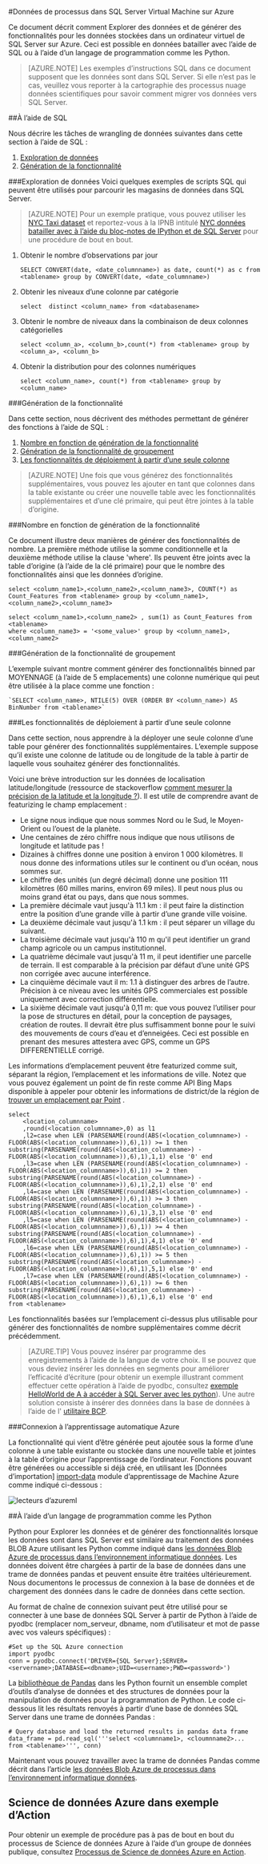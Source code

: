 <properties 
    pageTitle="Traitement des données à partir de SQL Azure | Microsoft Azure" 
    description="Données de processus à partir de SQL Azure" 
    services="machine-learning" 
    documentationCenter="" 
    authors="garyericson" 
    manager="jhubbard" 
    editor="" />

<tags 
    ms.service="machine-learning" 
    ms.workload="data-services" 
    ms.tgt_pltfrm="na" 
    ms.devlang="na" 
    ms.topic="article" 
    ms.date="09/16/2016" 
    ms.author="fashah;garye;bradsev" /> 

#<a name="heading"></a>Données de processus dans SQL Server Virtual Machine sur Azure

Ce document décrit comment Explorer des données et de générer des fonctionnalités pour les données stockées dans un ordinateur virtuel de SQL Server sur Azure. Ceci est possible en données batailler avec l’aide de SQL ou à l’aide d’un langage de programmation comme les Python.


> [AZURE.NOTE] Les exemples d’instructions SQL dans ce document supposent que les données sont dans SQL Server. Si elle n’est pas le cas, veuillez vous reporter à la cartographie des processus nuage données scientifiques pour savoir comment migrer vos données vers SQL Server.

##<a name="SQL"></a>À l’aide de SQL

Nous décrire les tâches de wrangling de données suivantes dans cette section à l’aide de SQL :

1. [Exploration de données](#sql-dataexploration)
2. [Génération de la fonctionnalité](#sql-featuregen)

###<a name="sql-dataexploration"></a>Exploration de données
Voici quelques exemples de scripts SQL qui peuvent être utilisés pour parcourir les magasins de données dans SQL Server.


> [AZURE.NOTE] Pour un exemple pratique, vous pouvez utiliser les [NYC Taxi dataset](http://www.andresmh.com/nyctaxitrips/) et reportez-vous à la IPNB intitulé [NYC données batailler avec à l’aide du bloc-notes de IPython et de SQL Server](https://github.com/Azure/Azure-MachineLearning-DataScience/blob/master/Misc/DataScienceProcess/iPythonNotebooks/machine-Learning-data-science-process-sql-walkthrough.ipynb) pour une procédure de bout en bout.

1. Obtenir le nombre d’observations par jour

    `SELECT CONVERT(date, <date_columnname>) as date, count(*) as c from <tablename> group by CONVERT(date, <date_columnname>)` 

2. Obtenir les niveaux d’une colonne par catégorie

    `select  distinct <column_name> from <databasename>`

3. Obtenir le nombre de niveaux dans la combinaison de deux colonnes catégorielles 

    `select <column_a>, <column_b>,count(*) from <tablename> group by <column_a>, <column_b>`

4. Obtenir la distribution pour des colonnes numériques

    `select <column_name>, count(*) from <tablename> group by <column_name>`


###<a name="sql-featuregen"></a>Génération de la fonctionnalité

Dans cette section, nous décrivent des méthodes permettant de générer des fonctions à l’aide de SQL :  

1. [Nombre en fonction de génération de la fonctionnalité](#sql-countfeature)
2. [Génération de la fonctionnalité de groupement](#sql-binningfeature)
3. [Les fonctionnalités de déploiement à partir d’une seule colonne](#sql-featurerollout)


> [AZURE.NOTE] Une fois que vous générez des fonctionnalités supplémentaires, vous pouvez les ajouter en tant que colonnes dans la table existante ou créer une nouvelle table avec les fonctionnalités supplémentaires et d’une clé primaire, qui peut être jointes à la table d’origine. 

###<a name="sql-countfeature"></a>Nombre en fonction de génération de la fonctionnalité

Ce document illustre deux manières de générer des fonctionnalités de nombre. La première méthode utilise la somme conditionnelle et la deuxième méthode utilise la clause 'where'. Ils peuvent être joints avec la table d’origine (à l’aide de la clé primaire) pour que le nombre des fonctionnalités ainsi que les données d’origine.

    select <column_name1>,<column_name2>,<column_name3>, COUNT(*) as Count_Features from <tablename> group by <column_name1>,<column_name2>,<column_name3> 

    select <column_name1>,<column_name2> , sum(1) as Count_Features from <tablename> 
    where <column_name3> = '<some_value>' group by <column_name1>,<column_name2> 

###<a name="sql-binningfeature"></a>Génération de la fonctionnalité de groupement

L’exemple suivant montre comment générer des fonctionnalités binned par MOYENNAGE (à l’aide de 5 emplacements) une colonne numérique qui peut être utilisée à la place comme une fonction :

    `SELECT <column_name>, NTILE(5) OVER (ORDER BY <column_name>) AS BinNumber from <tablename>`


###<a name="sql-featurerollout"></a>Les fonctionnalités de déploiement à partir d’une seule colonne

Dans cette section, nous apprendre à la déployer une seule colonne d’une table pour générer des fonctionnalités supplémentaires. L’exemple suppose qu’il existe une colonne de latitude ou de longitude de la table à partir de laquelle vous souhaitez générer des fonctionnalités.

Voici une brève introduction sur les données de localisation latitude/longitude (ressource de stackoverflow [comment mesurer la précision de la latitude et la longitude ?](http://gis.stackexchange.com/questions/8650/how-to-measure-the-accuracy-of-latitude-and-longitude)). Il est utile de comprendre avant de featurizing le champ emplacement :

- Le signe nous indique que nous sommes Nord ou le Sud, le Moyen-Orient ou l’ouest de la planète.
- Une centaines de zéro chiffre nous indique que nous utilisons de longitude et latitude pas !
- Dizaines à chiffres donne une position à environ 1 000 kilomètres. Il nous donne des informations utiles sur le continent ou d’un océan, nous sommes sur.
- Le chiffre des unités (un degré décimal) donne une position 111 kilomètres (60 milles marins, environ 69 miles). Il peut nous plus ou moins grand état ou pays, dans que nous sommes.
- La première décimale vaut jusqu'à 11.1 km : il peut faire la distinction entre la position d’une grande ville à partir d’une grande ville voisine.
- La deuxième décimale vaut jusqu'à 1.1 km : il peut séparer un village du suivant.
- La troisième décimale vaut jusqu'à 110 m qu'il peut identifier un grand champ agricole ou un campus institutionnel.
- La quatrième décimale vaut jusqu'à 11 m, il peut identifier une parcelle de terrain. Il est comparable à la précision par défaut d’une unité GPS non corrigée avec aucune interférence.
- La cinquième décimale vaut il m: 1.1 à distinguer des arbres de l’autre. Précision à ce niveau avec les unités GPS commerciales est possible uniquement avec correction différentielle.
- La sixième décimale vaut jusqu'à 0,11 m: que vous pouvez l’utiliser pour la pose de structures en détail, pour la conception de paysages, création de routes. Il devrait être plus suffisamment bonne pour le suivi des mouvements de cours d’eau et d’enneigées. Ceci est possible en prenant des mesures attestera avec GPS, comme un GPS DIFFERENTIELLE corrigé.

Les informations d’emplacement peuvent être featurized comme suit, séparant la région, l’emplacement et les informations de ville. Notez que vous pouvez également un point de fin reste comme API Bing Maps disponible à appeler pour obtenir les informations de district/de la région de [trouver un emplacement par Point](https://msdn.microsoft.com/library/ff701710.aspx) .

    select 
        <location_columnname>
        ,round(<location_columnname>,0) as l1       
        ,l2=case when LEN (PARSENAME(round(ABS(<location_columnname>) - FLOOR(ABS(<location_columnname>)),6),1)) >= 1 then substring(PARSENAME(round(ABS(<location_columnname>) - FLOOR(ABS(<location_columnname>)),6),1),1,1) else '0' end     
        ,l3=case when LEN (PARSENAME(round(ABS(<location_columnname>) - FLOOR(ABS(<location_columnname>)),6),1)) >= 2 then substring(PARSENAME(round(ABS(<location_columnname>) - FLOOR(ABS(<location_columnname>)),6),1),2,1) else '0' end     
        ,l4=case when LEN (PARSENAME(round(ABS(<location_columnname>) - FLOOR(ABS(<location_columnname>)),6),1)) >= 3 then substring(PARSENAME(round(ABS(<location_columnname>) - FLOOR(ABS(<location_columnname>)),6),1),3,1) else '0' end     
        ,l5=case when LEN (PARSENAME(round(ABS(<location_columnname>) - FLOOR(ABS(<location_columnname>)),6),1)) >= 4 then substring(PARSENAME(round(ABS(<location_columnname>) - FLOOR(ABS(<location_columnname>)),6),1),4,1) else '0' end     
        ,l6=case when LEN (PARSENAME(round(ABS(<location_columnname>) - FLOOR(ABS(<location_columnname>)),6),1)) >= 5 then substring(PARSENAME(round(ABS(<location_columnname>) - FLOOR(ABS(<location_columnname>)),6),1),5,1) else '0' end     
        ,l7=case when LEN (PARSENAME(round(ABS(<location_columnname>) - FLOOR(ABS(<location_columnname>)),6),1)) >= 6 then substring(PARSENAME(round(ABS(<location_columnname>) - FLOOR(ABS(<location_columnname>)),6),1),6,1) else '0' end     
    from <tablename>

Les fonctionnalités basées sur l’emplacement ci-dessus plus utilisable pour générer des fonctionnalités de nombre supplémentaires comme décrit précédemment. 


> [AZURE.TIP] Vous pouvez insérer par programme des enregistrements à l’aide de la langue de votre choix. Il se pouvez que vous deviez insérer les données en segments pour améliorer l’efficacité d’écriture (pour obtenir un exemple illustrant comment effectuer cette opération à l’aide de pyodbc, consultez [exemple HelloWorld de A à accéder à SQL Server avec les python](https://code.google.com/p/pypyodbc/wiki/A_HelloWorld_sample_to_access_mssql_with_python)). Une autre solution consiste à insérer des données dans la base de données à l’aide de l' [utilitaire BCP](https://msdn.microsoft.com/library/ms162802.aspx).

###<a name="sql-aml"></a>Connexion à l’apprentissage automatique Azure

La fonctionnalité qui vient d’être générée peut ajoutée sous la forme d’une colonne à une table existante ou stockée dans une nouvelle table et jointes à la table d’origine pour l’apprentissage de l’ordinateur. Fonctions pouvant être générées ou accessible si déjà créé, en utilisant les [Données d’importation] [ import-data] module d’apprentissage de Machine Azure comme indiqué ci-dessous :

![lecteurs d’azureml][1] 

##<a name="python"></a>À l’aide d’un langage de programmation comme les Python

Python pour Explorer les données et de générer des fonctionnalités lorsque les données sont dans SQL Server est similaire au traitement des données BLOB Azure utilisant les Python comme indiqué dans [les données Blob Azure de processus dans l’environnement informatique données](machine-learning-data-science-process-data-blob.md). Les données doivent être chargées à partir de la base de données dans une trame de données pandas et peuvent ensuite être traitées ultérieurement. Nous documentons le processus de connexion à la base de données et de chargement des données dans le cadre de données dans cette section.

Au format de chaîne de connexion suivant peut être utilisé pour se connecter à une base de données SQL Server à partir de Python à l’aide de pyodbc (remplacer nom_serveur, dbname, nom d’utilisateur et mot de passe avec vos valeurs spécifiques) :

    #Set up the SQL Azure connection
    import pyodbc   
    conn = pyodbc.connect('DRIVER={SQL Server};SERVER=<servername>;DATABASE=<dbname>;UID=<username>;PWD=<password>')

La [bibliothèque de Pandas](http://pandas.pydata.org/) dans les Python fournit un ensemble complet d’outils d’analyse de données et des structures de données pour la manipulation de données pour la programmation de Python. Le code ci-dessous lit les résultats renvoyés à partir d’une base de données SQL Server dans une trame de données Pandas :

    # Query database and load the returned results in pandas data frame
    data_frame = pd.read_sql('''select <columnname1>, <cloumnname2>... from <tablename>''', conn)

Maintenant vous pouvez travailler avec la trame de données Pandas comme décrit dans l’article [les données Blob Azure de processus dans l’environnement informatique données](machine-learning-data-science-process-data-blob.md).

## <a name="azure-data-science-in-action-example"></a>Science de données Azure dans exemple d’Action

Pour obtenir un exemple de procédure pas à pas de bout en bout du processus de Science de données Azure à l’aide d’un groupe de données publique, consultez [Processus de Science de données Azure en Action](machine-learning-data-science-process-sql-walkthrough.md).

[1]: ./media/machine-learning-data-science-process-sql-server-virtual-machine/reader_db_featurizedinput.png


<!-- Module References -->
[import-data]: https://msdn.microsoft.com/library/azure/4e1b0fe6-aded-4b3f-a36f-39b8862b9004/
 
